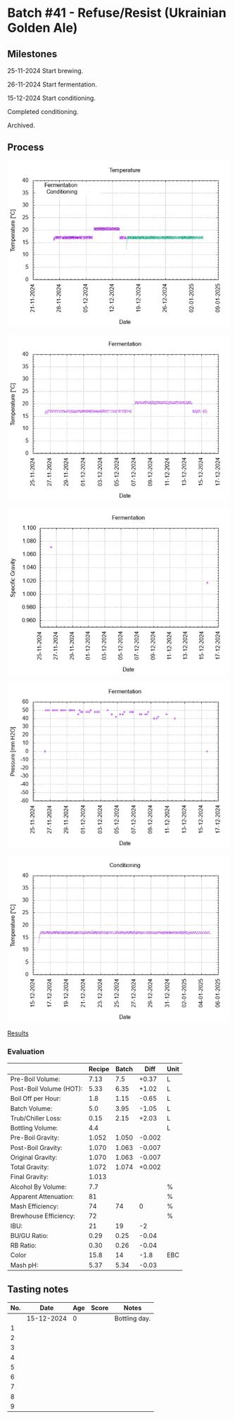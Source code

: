 # Batch #41 - Refuse/Resist (Ukrainian Golden Ale)

## Milestones

25-11-2024 Start brewing.

26-11-2024 Start fermentation.

15-12-2024 Start conditioning.

Completed conditioning.

Archived.

## Process

![temperature](temperature.png)

![fermentation](fermentation.png)

![specific gravity](gravity.png)

![pressure](pressure.png)

![conditioning](conditioning.png)

[Results](./Batch__results.pdf)

### Evaluation

|                         | Recipe | Batch | Diff   | Unit |
|-------------------------|--------|-------|--------|------|
| Pre-Boil Volume:        | 7.13   | 7.5   | +0.37  | L    |
| Post-Boil Volume (HOT): | 5.33   | 6.35  | +1.02  | L    |
| Boil Off per Hour:      | 1.8    | 1.15  | -0.65  | L    |
| Batch Volume:           | 5.0    | 3.95  | -1.05  | L    |
| Trub/Chiller Loss:      | 0.15   | 2.15  | +2.03  | L    |
| Bottling Volume:        | 4.4    |       |        | L    |
| Pre-Boil Gravity:       | 1.052  | 1.050 | -0.002 |      |
| Post-Boil Gravity:      | 1.070  | 1.063 | -0.007 |      |
| Original Gravity:       | 1.070  | 1.063 | -0.007 |      |
| Total Gravity:          | 1.072  | 1.074 | +0.002 |      |
| Final Gravity:          | 1.013  |       |        |      |
| Alcohol By Volume:      | 7.7    |       |        | %    |
| Apparent Attenuation:   | 81     |       |        | %    |
| Mash Efficiency:        | 74     | 74    | 0      | %    |
| Brewhouse Efficiency:   | 72     |       |        | %    |
| IBU:                    | 21     | 19    | -2     |      |
| BU/GU Ratio:            | 0.29   | 0.25  | -0.04  |      |
| RB Ratio:               | 0.30   | 0.26  | -0.04  |      |
| Color                   | 15.8   | 14    | -1.8   | EBC  |
| Mash pH:                | 5.37   | 5.34  | -0.03  |      |

## Tasting notes

| No. | Date       | Age | Score | Notes |
|-----|------------|-----|-------|-------|
|     | 15-12-2024 |   0 |       | Bottling day. |
|   1 |  |  |  |  |
|   2 |  |  |  |  |
|   3 |  |  |  |  |
|   4 |  |  |  |  |
|   5 |  |  |  |  |
|   6 |  |  |  |  |
|   7 |  |  |  |  |
|   8 |  |  |  |  |
|   9 |  |  |  |  |
